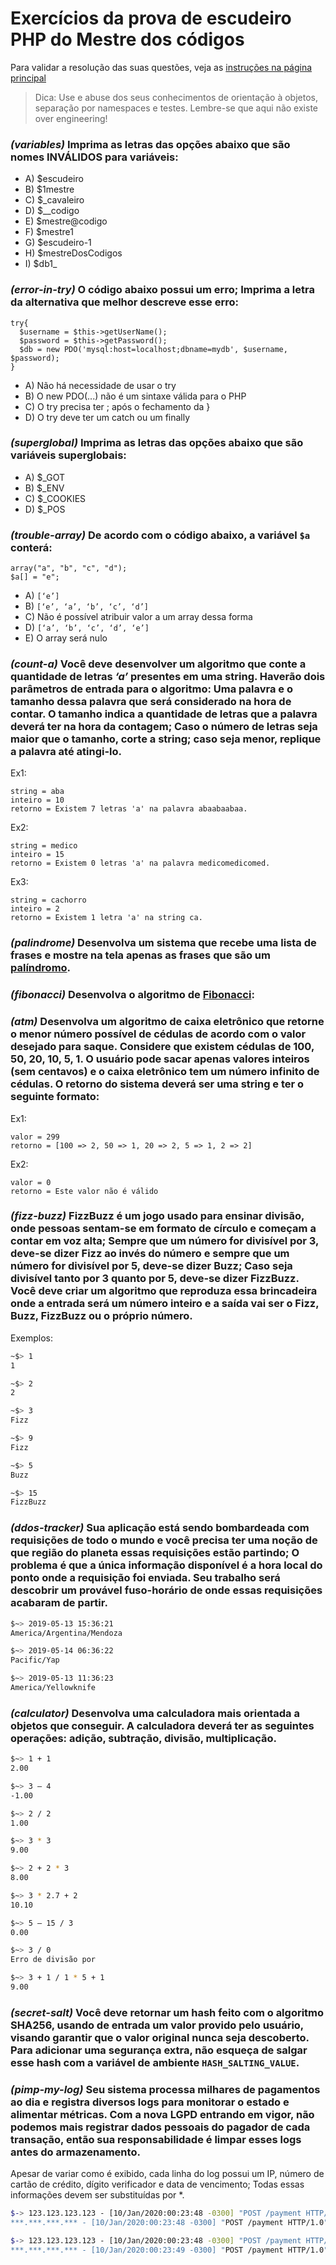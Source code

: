 # Exercícios da prova de escudeiro PHP do Mestre dos códigos

Para validar a resolução das suas questões, veja as [instruções na página principal](README.md)

> Dica: Use e abuse dos seus conhecimentos de orientação à objetos, separação por namespaces e testes. Lembre-se que aqui não existe over engineering!

### *(variables)* Imprima as letras das opções abaixo que são nomes INVÁLIDOS para variáveis:
* A)  $escudeiro
* B)  $1mestre 	 
* C) $_cavaleiro
* D) $__codigo
* E) $mestre@codigo 	 
* F) $mestre1
* G) $escudeiro-1 	  
* H) $mestreDosCodigos
* I) $db1_


### *(error-in-try)* O código abaixo possui um erro; Imprima a letra da alternativa que melhor descreve esse erro:
```
try{
  $username = $this->getUserName();
  $password = $this->getPassword();
  $db = new PDO('mysql:host=localhost;dbname=mydb', $username, $password);
}
```

* A) Não há necessidade de usar o try
* B) O new PDO(...) não é um sintaxe válida para o PHP
* C) O try precisa ter ; após o fechamento da }
* D) O try deve ter um catch ou um finally   


### *(superglobal)* Imprima as letras das opções abaixo que são variáveis superglobais:
* A) $_GOT
* B) $_ENV 	 
* C) $_COOKIES
* D) $_POS

### *(trouble-array)* De acordo com o código abaixo, a variável `$a` conterá:
```
array("a", "b", "c", "d");
$a[] = "e";
```

* A) `[‘e’]`
* B) `[‘e’, ‘a’, ‘b’, ‘c’, ‘d’]`
* C) Não é 	possível atribuir valor a um array dessa forma
* D) `[‘a’, ‘b’, ‘c’, ‘d’, ‘e’]`
* E) O array será nulo

### *(count-a)* Você deve desenvolver um algoritmo que conte a quantidade de letras *‘a’* presentes em uma string. Haverão dois parâmetros de entrada para o algoritmo: Uma palavra e o tamanho dessa palavra que será considerado na hora de contar. O tamanho indica a quantidade de letras que a palavra deverá ter na hora da contagem; Caso o número de letras seja maior que o tamanho, corte a string; caso seja menor, replique a palavra até atingi-lo.
Ex1:
```
string = aba
inteiro = 10
retorno = Existem 7 letras 'a' na palavra abaabaabaa.
```

Ex2:
```
string = medico
inteiro = 15
retorno = Existem 0 letras 'a' na palavra medicomedicomed.
```

Ex3:
```
string = cachorro
inteiro = 2
retorno = Existem 1 letra 'a' na string ca.
```

### *(palindrome)* Desenvolva um sistema que recebe uma lista de frases e mostre na tela apenas as frases que são um [palíndromo](https://brasilescola.uol.com.br/o-que-e/portugues/o-que-e-palindromo.htm).

### *(fibonacci)* Desenvolva o algoritmo de [Fibonacci](https://pt.wikipedia.org/wiki/Sequ%C3%AAncia_de_Fibonacci):

### *(atm)* Desenvolva um algoritmo de caixa eletrônico que retorne o menor número possível de cédulas de acordo com o valor desejado para saque. Considere que existem cédulas de 100, 50, 20, 10, 5, 1. O usuário pode sacar apenas valores inteiros (sem centavos) e o caixa eletrônico tem um número infinito de cédulas. O retorno do sistema deverá ser uma string e ter o seguinte formato:
Ex1:
```
valor = 299
retorno = [100 => 2, 50 => 1, 20 => 2, 5 => 1, 2 => 2]
```

Ex2:
```
valor = 0
retorno = Este valor não é válido
```

### *(fizz-buzz)* FizzBuzz é um jogo usado para ensinar divisão, onde pessoas sentam-se em formato de círculo e começam a contar em voz alta; Sempre que um número for divisível por 3, deve-se dizer Fizz ao invés do número e sempre que um número for divisível por 5, deve-se dizer Buzz; Caso seja divisível tanto por 3 quanto por 5, deve-se dizer FizzBuzz. Você deve criar um algoritmo que reproduza essa brincadeira onde a entrada será um número inteiro e a saída vai ser o Fizz, Buzz, FizzBuzz ou o próprio número.
Exemplos:
```sh
~$> 1
1
```
```sh
~$> 2
2
```
```sh
~$> 3
Fizz
```
```sh
~$> 9
Fizz
```
```sh
~$> 5
Buzz
```
```sh
~$> 15
FizzBuzz
```

### *(ddos-tracker)* Sua aplicação está sendo bombardeada com requisições de todo o mundo e você precisa ter uma noção de que região do planeta essas requisições estão partindo; O problema é que a única informação disponível é a hora local do ponto onde a requisição foi enviada. Seu trabalho será descobrir um provável fuso-horário de onde essas requisições acabaram de partir.
```sh
$~> 2019-05-13 15:36:21
America/Argentina/Mendoza
```
```sh
$~> 2019-05-14 06:36:22
Pacific/Yap
```
```sh
$~> 2019-05-13 11:36:23
America/Yellowknife
```

### *(calculator)* Desenvolva uma calculadora mais orientada a objetos que conseguir. A calculadora deverá ter as seguintes operações: adição, subtração, divisão, multiplicação.
```sh
$~> 1 + 1
2.00 
```
```sh
$~> 3 – 4
-1.00
```
```sh
$~> 2 / 2
1.00
```
```sh
$~> 3 * 3
9.00
```
```sh
$~> 2 + 2 * 3
8.00
```
```sh
$~> 3 * 2.7 + 2
10.10
```
```sh
$~> 5 – 15 / 3
0.00
```
```sh
$~> 3 / 0
Erro de divisão por 
```
```sh
$~> 3 + 1 / 1 * 5 + 1
9.00
```

### *(secret-salt)* Você deve retornar um hash feito com o algoritmo SHA256, usando de entrada um valor provido pelo usuário, visando garantir que o valor original nunca seja descoberto. Para adicionar uma segurança extra, não esqueça de salgar esse hash com a variável de ambiente `HASH_SALTING_VALUE`.

### *(pimp-my-log)* Seu sistema processa milhares de pagamentos ao dia e registra diversos logs para monitorar o estado e alimentar métricas. Com a nova LGPD entrando em vigor, não podemos mais registrar dados pessoais do pagador de cada transação, então sua responsabilidade é limpar esses logs antes do armazenamento.
Apesar de variar como é exibido, cada linha do log possui um IP, número de cartão de crédito, dígito verificador e data de vencimento; Todas essas informações devem ser substituídas por *.
```sh
$-> 123.123.123.123 - [10/Jan/2020:00:23:48 -0300] "POST /payment HTTP/1.0" Payment confirmed with credit card 5124.1251.1223.2523, cvv: 827, exp date: 09/22"
***.***.***.*** - [10/Jan/2020:00:23:48 -0300] "POST /payment HTTP/1.0" Payment confirmed with credit card ****.****.****.****, cvv: ***, exp date: **/**"
```
```sh
$-> 123.123.123.123 - [10/Jan/2020:00:23:48 -0300] "POST /payment HTTP/1.0" Credit card 5124.1251.1223.2523, cvv 827, expiration date 09/22 had the payment refused"
***.***.***.*** - [10/Jan/2020:00:23:49 -0300] "POST /payment HTTP/1.0" Credit card ****.****.****.****, cvv ***, expiration date **/** had the payment refused"

